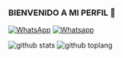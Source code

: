 ### BIENVENIDO A MI PERFIL 👋
<a href="https://wa.me/593959425714" target="_blank"><img src="https://img.shields.io/badge/Whatsapp-%808080.svg?&style=flat-square&logo=Whatsapp&logoColor=white" alt="WhatsApp"></a>
<a href="https://chat.whatsapp.com/CrsOmirjZNYKrvnQNT98Oo" target="_blank"><img src="https://img.shields.io/badge/Grupo-%808080.svg?&style=flat-square&logo=whatsapp&logoColor=white" alt="Whatsapp"></a>


![github stats](https://github-readme-stats.vercel.app/api?username=DIEGO-OFC&show_icons=true&theme=chartreuse-dark)
![github toplang](https://github-readme-stats.vercel.app/api/top-langs/?username=DIEGO-OFC&layout=compact&theme=chartreuse-dark)

